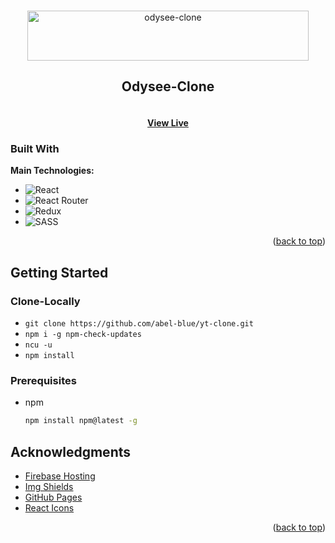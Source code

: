 <a name="readme-top"></a>
<!-- PROJECT LOGO -->
<br />
<div align="center">
  <a href="#">
    <img src="https://upload.wikimedia.org/wikipedia/commons/thumb/a/a4/Magnavox_Odyssey_Logo.svg/600px-Magnavox_Odyssey_Logo.svg.png" alt="odysee-clone" width="450" height="80">
  </a>

  <h2 align="center">Odysee-Clone</h2>

  <h4 align="center">  
    <br />
    <a href="#" target="_blank">View Live</a>
  </h4>
</div>

### Built With

**Main Technologies:**

* ![React](https://img.shields.io/badge/react-%2320232a.svg?style=for-the-badge&logo=react&logoColor=%2361DAFB)
* ![React Router](https://img.shields.io/badge/React_Router-CA4245?style=for-the-badge&logo=react-router&logoColor=white)
* ![Redux](https://img.shields.io/badge/redux-%23593d88.svg?style=for-the-badge&logo=redux&logoColor=white)
* ![SASS](https://img.shields.io/badge/SASS-hotpink.svg?style=for-the-badge&logo=SASS&logoColor=white)

<p align="right">(<a href="#readme-top">back to top</a>)</p>



<!-- GETTING STARTED -->
## Getting Started

### Clone-Locally

- `git clone https://github.com/abel-blue/yt-clone.git`
- `npm i -g npm-check-updates`
- `ncu -u`
- `npm install`

### Prerequisites
* npm
  ```sh
  npm install npm@latest -g
  ```

<!-- ACKNOWLEDGMENTS -->
## Acknowledgments

* [Firebase Hosting](https://firebase.google.com/)
* [Img Shields](https://shields.io)
* [GitHub Pages](https://pages.github.com)
* [React Icons](https://react-icons.github.io/react-icons/search)

<p align="right">(<a href="#readme-top">back to top</a>)</p>

